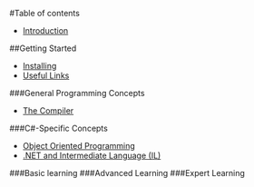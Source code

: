 #Table of contents

* [Introduction](README.md)

##Getting Started
* [Installing](INSTALLING.md)
* [Useful Links](LINKS.md)

###General Programming Concepts
* [The Compiler](COMPILER.md)

###C#-Specific Concepts
* [Object Oriented Programming](OOP.md)
* [.NET and Intermediate Language (IL)](IL.md)

###Basic learning
###Advanced Learning
###Expert Learning